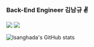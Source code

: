 ### Back-End Engineer 김남규 ✌

<img src="https://img.shields.io/badge/Java-FF7800?style=for-the-badge&logo=coffeescript&logoColor=000000"/> <img src="https://img.shields.io/badge/Spring Boot-6DB33F?style=for-the-badge&logo=springboot&logoColor=000000"/>

![Isanghada's GitHub stats](https://github-readme-stats.vercel.app/api?username=Isanghada&show_icons=true&theme=dark)
<!--
**Isanghada/Isanghada** is a ✨ _special_ ✨ repository because its `README.md` (this file) appears on your GitHub profile.

Here are some ideas to get you started:

- 🔭 I’m currently working on ...
- 🌱 I’m currently learning ...
- 👯 I’m looking to collaborate on ...
- 🤔 I’m looking for help with ...
- 💬 Ask me about ...
- 📫 How to reach me: ...
- 😄 Pronouns: ...
- ⚡ Fun fact: ...
-->
